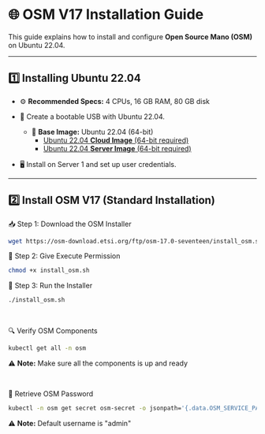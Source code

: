# 🌐 OSM V17 Installation Guide

This guide explains how to install and configure **Open Source Mano (OSM)** on Ubuntu 22.04.

---

## 1️⃣ Installing Ubuntu 22.04
- ⚙️ **Recommended Specs:** 4 CPUs, 16 GB RAM, 80 GB disk
  
- 💾 Create a bootable USB with Ubuntu 22.04.
  
  - 💽 **Base Image:** Ubuntu 22.04 (64-bit)  
    - [Ubuntu 22.04 **Cloud Image** (64-bit required)](https://cloud-images.ubuntu.com/jammy/current/jammy-server-cloudimg-amd64-disk-kvm.img)
    - [Ubuntu 22.04 **Server Image** (64-bit required)](http://releases.ubuntu.com/22.04/)

- 🖥️ Install on Server 1 and set up user credentials.

---

## 2️⃣ Install OSM V17 (Standard Installation)
📥 Step 1: Download the OSM Installer
```bash
wget https://osm-download.etsi.org/ftp/osm-17.0-seventeen/install_osm.sh
```

🔑 Step 2: Give Execute Permission
```bash
chmod +x install_osm.sh
```

🚀 Step 3: Run the Installer
```bash
./install_osm.sh
```

&nbsp;

🔍 Verify OSM Components
```bash
kubectl get all -n osm
```
⚠️ **Note:** Make sure all the components is up and ready

&nbsp;

🔑 Retrieve OSM Password
```bash
kubectl -n osm get secret osm-secret -o jsonpath='{.data.OSM_SERVICE_PASSWORD}' | base64 --decode && echo
```
⚠️ **Note:** Default username is "admin"
